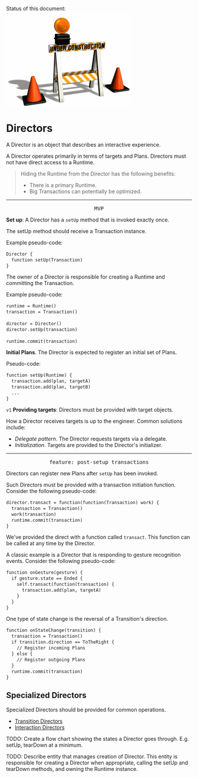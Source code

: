 Status of this document:
![](../_assets/under-construction-flashing-barracade-animation.gif)

# Directors

A Director is an object that describes an interactive experience.

A Director operates primarily in terms of targets and Plans. Directors must not have direct access to a Runtime.

> Hiding the Runtime from the Director has the following benefits:
> 
> - There is a primary Runtime.
> - Big Transactions can potentially be optimized.

---

<p style="text-align:center"><tt>MVP</tt></p>

**Set up**: A Director has a `setUp` method that is invoked exactly once.

The setUp method should receive a Transaction instance.

Example pseudo-code:

    Director {
      function setUp(Transaction)
    }

The owner of a Director is responsible for creating a Runtime and committing the Transaction.

Example pseudo-code:

    runtime = Runtime()
    transaction = Transaction()
    
    director = Director()
    director.setUp(transaction)
    
    runtime.commit(transaction)

**Initial Plans**. The Director is expected to register an initial set of Plans.

Pseudo-code:

    function setUp(Runtime) {
      transaction.add(plan, targetA)
      transaction.add(plan, targetB)
      ...
    }

`v1` **Providing targets**: Directors must be provided with target objects.

How a Director receives targets is up to the engineer. Common solutions include:

- *Delegate pattern*. The Director requests targets via a delegate.
- *Initialization*. Targets are provided to the Director's initializer.

---

<p style="text-align:center"><tt>feature: post-setup transactions</tt></p>

Directors can register new Plans after `setUp` has been invoked.

Such Directors must be provided with a transaction initiation function. Consider the following pseudo-code:

    director.transact = function(function(Transaction) work) {
      transaction = Transaction()
      work(transaction)
      runtime.commit(transaction)
    }

We've provided the direct with a function called `transact`. This function can be called at any time by the Director.

A classic example is a Director that is responding to gesture recognition events. Consider the following pseudo-code:

    function onGesture(gesture) {
      if gesture.state == Ended {
        self.transact(function(transaction) {
          transaction.add(plan, targetA)
        }
      }
    }

One type of state change is the reversal of a Transition's direction.

    function onStateChange(transition) {
      transaction = Transaction()
      if transition.direction == ToTheRight {
        // Register incoming Plans
      } else {
        // Register outgoing Plans
      }
      runtime.commit(transaction)
    }

## Specialized Directors

Specialized Directors should be provided for common operations.

- [Transition Directors](transition_directors.md)
- [Interaction Directors](interaction_directors.md)

TODO: Create a flow chart showing the states a Director goes through. E.g. setUp, tearDown at a minimum.

TODO: Describe entity that manages creation of Director. This entity is responsible for creating a Director when appropriate, calling the setUp and tearDown methods, and owning the Runtime instance.

<!--

LGTM:
- featherless

-->

